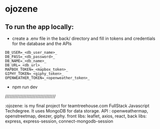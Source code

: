 # ojozene

## To run the app locally:

* create a .env file in the back/ directory and fill in tokens and credentials for the database and the APIs
```
DB_USER=_<db_user_name>_
DB_PASS=_<db_password>_
DB_NAME=_<db_name>_
DB_URL=_<db_url>_
MAPBOX_TOKEN=_<mapbox_token>_
GIPHY_TOKEN=_<giphy_token>_
OPENWEATHER_TOKEN=_<openweather_token>_
```
* npm run dev

/////////////////////////////////

:ojozene: is my final project for teamtreehouse.com FullStack Javascript Techdegree.
It uses MongoDB for data storage.
API : openweathermap, openstreetmap, deezer, giphy.
front libs: leaflet, axios, react, 
back libs: express, express-session, connect-mongodb-session
